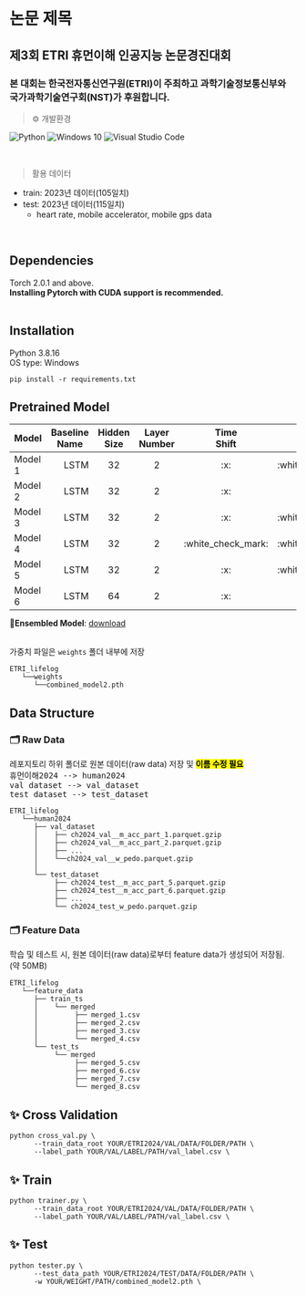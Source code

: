 # 논문 제목

## 제3회 ETRI 휴먼이해 인공지능 논문경진대회

### 본 대회는 한국전자통신연구원(ETRI)이 주최하고 과학기술정보통신부와 국가과학기술연구회(NST)가 후원합니다.

> ⚙ 개발환경

![Python](https://img.shields.io/badge/Python-3776AB.svg?&style=for-the-badge&logo=Python&logoColor=white)
![Windows 10](https://img.shields.io/badge/Windows-0078D6.svg?&style=for-the-badge&logo=Windows&logoColor=white)
![Visual Studio Code](https://img.shields.io/badge/Visual%20Studio%20Code-007ACC.svg?&style=for-the-badge&logo=Visual%20Studio%20Code&logoColor=white)

<br/>

> 활용 데이터
+ train: 2023년 데이터(105일치)
+ test: 2023년 데이터(115일치)
  + heart rate, mobile accelerator, mobile gps data
<br />

## Dependencies
Torch 2.0.1 and above.
<br /> **Installing Pytorch with CUDA support is recommended.**
<br /><br />


## Installation
Python 3.8.16
<br/>
OS type: Windows

```
pip install -r requirements.txt
```

## Pretrained Model

<table style="margin: auto">
  <thead>
    <tr>
      <th>Model</th>
      <th>Baseline<br />Name</th>
      <th>Hidden<br />Size</th>
      <th>Layer<br />Number</th>
      <th>Time<br />Shift</th>
      <th>Noise</th>
      <th>Class Imbalance
    </tr>
  </thead>
  <tbody>
    <tr>
      <td>Model 1</td>
      <td align="right">LSTM</td>
      <td align="center">32</td>
      <td align="center">2</td>
      <td align="center">:x:</td>
      <td align="center">:white_check_mark:</td>
      <td align="center">:white_check_mark:</td>
    </tr>
    <tr>
      <td>Model 2 </td>
      <td align="right">LSTM</td>
      <td align="center">32</td>
      <td align="center">2</td>
      <td align="center">:x:</td>
      <td align="center">:x:</td>
      <td align="center">:white_check_mark:</td>
    </tr>
    <tr>
      <td>Model 3 </td>
      <td align="right">LSTM</td>
      <td align="center">32</td>
      <td align="center">2</td>
      <td align="center">:x:</td>
      <td align="center">:white_check_mark:</td>
      <td align="center">:white_check_mark:</td>
    </tr>
    <tr>
      <td>Model 4 </td>
      <td align="right">LSTM</td>
      <td align="center">32</td>
      <td align="center">2</td>
      <td align="center">:white_check_mark:</td>
      <td align="center">:white_check_mark:</td>
      <td align="center">:white_check_mark:</td>
    </tr>
    <tr>
      <td>Model 5 </td>
      <td align="right">LSTM</td>
      <td align="center">32</td>
      <td align="center">2</td>
      <td align="center">:x:</td>
      <td align="center">:white_check_mark:</td>
      <td align="center">:white_check_mark:</td>
    </tr>
    <tr>
      <td>Model 6 </td>
      <td align="right">LSTM</td>
      <td align="center">64</td>
      <td align="center">2</td>
      <td align="center">:x:</td>
      <td align="center">:x:</td>
      <td align="center">:x:</td>
    </tr>
  </tbody>
</table>

🌠**Ensembled Model**: [download](https://drive.google.com/file/d/1YUk-eAsYNSzoP0xFDqZ9xGNwvw1Yq_hp/view?usp=sharing)

<br />
가중치 파일은 <code>weights</code> 폴더 내부에 저장

```
ETRI_lifelog
   └──weights
      └──combined_model2.pth
```

## Data Structure
### 🗂️ Raw Data
레포지토리 하위 폴더로 원본 데이터(raw data) 저장 및 <mark><b>이름 수정 필요</b></mark>
<br /><kbd>휴먼이해2024 --> human2024</kbd>
<br /><kbd>val dataset --> val_dataset</kbd>
<br /><kbd>test dataset --> test_dataset</kbd>
<br />
```
ETRI_lifelog
   └──human2024
      ├── val_dataset
      │    ├── ch2024_val__m_acc_part_1.parquet.gzip
      │    ├── ch2024_val__m_acc_part_2.parquet.gzip
      │    ├── ...
      │    └──ch2024_val__w_pedo.parquet.gzip
      │ 
      └── test_dataset
           ├── ch2024_test__m_acc_part_5.parquet.gzip
           ├── ch2024_test__m_acc_part_6.parquet.gzip
           ├── ...
           └── ch2024_test_w_pedo.parquet.gzip
```

### 🗂️ Feature Data
학습 및 테스트 시, 원본 데이터(raw data)로부터 feature data가 생성되어 저장됨. (약 50MB)
```
ETRI_lifelog
   └──feature_data
      ├── train_ts
      │    └── merged
      │         ├── merged_1.csv
      │         ├── merged_2.csv
      │         ├── merged_3.csv
      │         └── merged_4.csv
      └── test_ts
           └── merged
                ├── merged_5.csv
                ├── merged_6.csv
                ├── merged_7.csv
                └── merged_8.csv
```
## ✨ Cross Validation
```
python cross_val.py \
      --train_data_root YOUR/ETRI2024/VAL/DATA/FOLDER/PATH \
      --label_path YOUR/VAL/LABEL/PATH/val_label.csv \
```

## ✨ Train
```
python trainer.py \
      --train_data_root YOUR/ETRI2024/VAL/DATA/FOLDER/PATH \
      --label_path YOUR/VAL/LABEL/PATH/val_label.csv \
```

## ✨ Test
```
python tester.py \
      --test_data_path YOUR/ETRI2024/TEST/DATA/FOLDER/PATH \
      -w YOUR/WEIGHT/PATH/combined_model2.pth \
```


